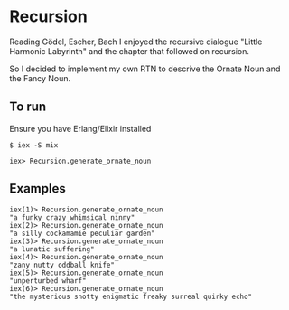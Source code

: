 # Recursion

Reading Gödel, Escher, Bach I enjoyed the recursive dialogue "Little Harmonic Labyrinth" and the chapter that followed on recursion.

So I decided to implement my own RTN to descrive the Ornate Noun and the Fancy Noun.


## To run
Ensure you have Erlang/Elixir installed

```
$ iex -S mix

iex> Recursion.generate_ornate_noun
```

## Examples

```
iex(1)> Recursion.generate_ornate_noun
"a funky crazy whimsical ninny"
iex(2)> Recursion.generate_ornate_noun
"a silly cockamamie peculiar garden"
iex(3)> Recursion.generate_ornate_noun
"a lunatic suffering"
iex(4)> Recursion.generate_ornate_noun
"zany nutty oddball knife"
iex(5)> Recursion.generate_ornate_noun
"unperturbed wharf"
iex(6)> Recursion.generate_ornate_noun
"the mysterious snotty enigmatic freaky surreal quirky echo"
```
